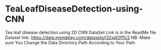 # TeaLeafDiseaseDetection-using-CNN
Tea leaf disease detection using 2D CNN
 DataSet Link is in the ReadMe file
 Dataset link: https://data.mendeley.com/datasets/j32xdt2ff5/2
 NB: Make sure You Change the Data Directory Path According to Your Path
